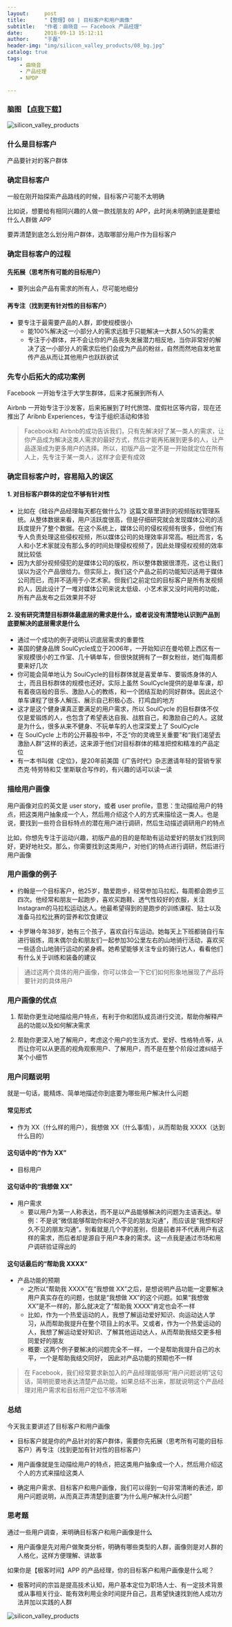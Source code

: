 ```yaml
---
layout:     post
title:      "【整理】08 | 目标客户和用户画像"
subtitle:   "作者：曲晓音 —— Facebook 产品经理"
date:       2018-09-13 15:12:11
author:     "于磊"
header-img: "img/silicon_valley_products/08_bg.jpg"
catalog: true
tags:
    - 曲晓音
    - 产品经理
    - NPDP

---
```




### 脑图 【[点我下载](https://github.com/yuleizhuai/resources/raw/master/management/NPDP/Silicon_valley_products/08TargetCustomersAndUserProfile.pdf)】

![silicon_valley_products](/img/silicon_valley_products/08TargetCustomersAndUserProfile.jpg)





### 什么是目标客户

产品要针对的客户群体

### 确定目标客户

一般在刚开始探索产品路线的时候，目标客户可能不太明确

比如说，想要给有相同兴趣的人做一款找朋友的 APP，此时尚未明确到底是要给什么人群做 APP

要弄清楚到底怎么划分用户群体，选取哪部分用户作为目标客户

### 确定目标客户的过程

#### 先拓展（思考所有可能的目标用户）

- 要列出会产品有需求的所有人，尽可能地细分

#### 再专注（找到更有针对性的目标客户）

- 要专注于最需要产品的人群，即使规模很小
  - 能100%解决这一小部分人的需求远胜于只能解决一大群人50%的需求
  - 专注于小群体，并不会让你的产品丧失发展潜力相反地，当你非常好的解决了这一小部分人的需求后他们会成为产品的粉丝，自然而然地自发地宣传产品从而让其他用户也跃跃欲试

### 先专小后拓大的成功案例

Facebook 一开始专注于大学生群体，后来才拓展到所有人

Airbnb 一开始专注于沙发客，后来拓展到了时代旅馆、度假社区等内容，现在还推出了 Aribnb Experiences，专注于组织活动和体验

> Facebook和 Airbnb的成功告诉我们，只有先解决好了某一类人的需求，让你产品成为解决这类人需求的最好方式，然后才能再拓展到更多的人，让产品逐渐成为更多用户的选择。所以，初版产品一定不是一开始就定位在所有人上，先专注于某一类人，这样才会更有成效

### 确定目标客户时，容易陷入的误区

#### 1. 对目标客户群体的定位不够有针对性

- 比如在《硅谷产品经理每天都在做什么?》这篇文章里讲到的视频版权管理系统。从整体数据来看，用户活跃度很高，但是仔细研究就会发现媒体公司的活跃度提升了整个数据。在这个系统上，媒体公司的侵权视频有很多，但他们有专人负责处理这些侵权视频，所以媒体公司的处理效率非常高。相比而言，名人和小艺术家就没有那么多的时间处理侵权视频了，因此处理侵权视频的效率就比较低
- 因为大部分视频侵犯的是媒体公司的版权，所以整体数据很漂亮，这也让我们误以为这个产品很给力。但实际上，我们这个产品之前的功能知识适用于媒体公司而已，而并不适用于小艺术家。但我们之前定位的目标客户是所有发视频的人，因此设计了一堆对媒体公司来说太低级、小艺术家又没时间用的功能，所有产品发布之后效果并不好

#### 2. 没有研究清楚目标群体最底层的需求是什么，或者说没有清楚地认识到产品到底要解决的底层需求是什么

- 通过一个成功的例子说明认识底层需求的重要性
- 美国的健身品牌 SoulCycle成立于2006年，一开始知识在曼哈顿上西区有一家规模很小的工作室、几十辆单车，但很快就拥有了一群女粉丝，她们每周都要来好几次
- 你可能会简单地认为 SoulCycle的目标群体就是喜爱单车、要锻炼身体的人士，而且目标群体的规模也还好。实际上虽然 SoulCycle提供的是单车课，却有着夜店般的音乐、激励人心的教练，和一个团结互助的同好群体。因此这个单车课程了很多人解压、展示自己积极心态、打鸡血的地方
- 这才是这个健身课真正要满足的用户需求，所以 SoulCycle 的目标群体不仅仅是爱锻炼的人，也包含了希望表达自我、战胜自己，和激励自己的人。这就是为什么，很多从来不健身、不玩单车的人也深深爱上了 SoulCycle
- 在 SoulCycle 上市的公开募股书中，不乏“你的灵魂至关重要”和“我们渴望去激励人群”这样的表述，这来源于他们对目标群体的精准把控和精准的产品定位
- 有一本书叫做《定位》，是20年前美国《广告时代》杂志邀请年轻的营销专家杰克·特劳特和艾·里斯联合写作的，有兴趣的话可以读一读

### 描绘用户画像

用户画像对应的英文是 user story，或者 user profile，意思：生动描绘用户的特点，把这类用户抽象成一个人，然后用介绍这个人的方式来描绘这一类人。也是说，要找到一些符合目标特点的潜在用户进行调研，然后生动描述调研用户的特点

比如，你想先专注于运动兴趣，初版产品的目的是帮助有运动爱好的朋友们找到同好，更好地社交。那么，你需要找到这类用户，对他们的特点进行调研，然后进行用户画像

### 用户画像的例子

- 约翰是一个目标客户，他25岁，酷爱跑步，经常参加马拉松，每周都会跑步三四次。他经常和朋友一起跑步，喜欢买跑鞋、透气性较好的衣服，关注 Instagram的马拉松运动达人。他最希望得到的是跑步的训练课程、贴士以及准备马拉松比赛的营养和饮食建议

- 卡罗琳今年38岁，她有三个孩子，喜欢自行车运动。她每天上下班都骑自行车进行锻炼，周末偶尔会和朋友们一起参加30公里左右的山地骑行活动，喜欢买一些适合山地骑行运动的紧身裤。她希望能够关注专业的骑行达人，看看他们有什么关于训练和装备的建议

> 通过这两个具体的用户画像，你可以体会一下它们如何形象地展现了产品将要针对的具体用户

### 用户画像的优点

1. 帮助你更生动地描绘用户特点，有利于你和团队成员进行交流，帮助你解释产品的功能以及如何解决需求

2. 帮助你更深入地了解用户，考虑这个用户的生活方式、爱好、性格特点等，从而让你可以从更高的视角观察用户、了解用户，而不是在整个阶段过渡纠结于某个小细节

### 用户问题说明

就是一句话，能精炼、简单地描述你到底要为哪些用户解决什么问题

#### 常见形式

- 作为 XX（什么样的用户），我想做 XX（什么事情），从而帮助我 XXXX（达到什么目的）

#### 这句话中的“作为 XX”

- 目标用户

#### 这句话中的“我想做 XX”

- 用户需求
  - 要以用户为第一人称表达，而不是以产品能够解决的问题为主语表达。举例：不是说“微信能够帮助你和好久不见的朋友沟通”，而应该是“我想和好久不见的朋友沟通”。别看就是几个字的差别，但是前者并不代表用户有这样的需求，而后者却是源自于用户本身的需求。这一点我是通过市场和用户调研验证得出的

#### 这句话最后的“帮助我 XXXX”

- 产品功能的预期
  - 之所以“帮助我 XXXX”在“我想做 XX”之后，是想说明产品功能一定要解决用户真实存在的问题，也就是“我想做 XX”的这个问题。如果“我想做 XX”是不一样的，那么就决定了“帮助我 XXXX”肯定也会不一样
  - 比如，作为一个热爱运动的人，我想了解运动爱好知识、向运动达人学习，从而帮助我提升在整个项目上的水平。又或者，作为一个热爱运动的人，我想了解运动爱好知识、了解其他运动达人，从而帮助我结交更多相同爱好的朋友
  - 概要: 这两个例子要解决的问题完全不一样，
    一个是帮助我提升自己的水平，一个是帮助我结交同好，
    因此对产品功能的预期也不一样

> 在 Facebook，我们经常要求新加入的产品经理能够用“用户问题说明”这句话，简明扼要地表达清楚产品功能，如果总结不出来，那就说明这个产品经理对用户需求和目标用户定位不够清晰

### 总结

今天我主要讲述了目标客户和用户画像

- 目标客户就是你的产品针对的客户群体，需要你先拓展（思考所有可能的目标客户）再专注（找到更加有针对性的目标客户）

- 用户画像就是生动描绘用户的特点，把这类用户抽象成一个人，然后用介绍这个人的方式来描绘这类人

- 确定用户需求、目标客户和用户画像，我们可以得到一句非常清晰的表述，即用户问题说明，从而真正弄清楚到底要“为什么用户解决什么问题”

### 思考题

通过一些用户调查，来明确目标客户和用户画像是什么

- 用户画像是先对用户做聚类分析，明确有哪些类型的人群，画像则是对人群的人格化，这样方便理解、讲故事

如果你是【极客时间】APP 的产品经理，你的目标客户和用户画像是什么呢？

- 极客时间的宗旨是提高技术认知，用户基本定位为职场人士、有一定技术背景或从事相关行业、能有效利用业余时间提升自己，且希望快速找到他人成功方法并加以实践的人群





![silicon_valley_products](/img/silicon_valley_products/share.jpeg)



































